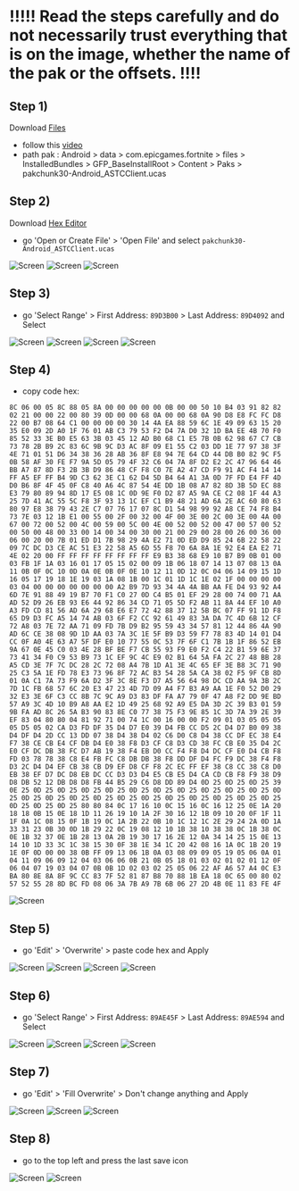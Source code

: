 # !!!!! Read the steps carefully and do not necessarily trust everything that is on the image, whether the name of the pak or the offsets. !!!!
## Step 1)
Download [Files](https://play.google.com/store/apps/details?id=com.marc.files) 
- follow this [video](https://youtu.be/8N6MFhZ8XlY?si=ULY7uNq79dFiOSix)
- path pak : Android > data > com.epicgames.fortnite > files > InstalledBundles > GFP_BaseInstallRoot > Content > Paks > pakchunk30-Android_ASTCClient.ucas

## Step 2)
Download [Hex Editor](https://play.google.com/store/apps/details?id=tk.yunus.hexeditor)
- go 'Open or Create File' > 'Open File' and select ```pakchunk30-Android_ASTCClient.ucas```

![Screen](../../Assets/OrangeCopy/OrangeCopy1.jpg)
![Screen](../../Assets/OrangeCopy/OrangeCopy2.jpg)
![Screen](../../Assets/OrangeCopy/OrangeCopy3.jpg)

## Step 3)
- go 'Select Range' > First Address: ```89D3B00``` > Last Address: ```89D4092``` and Select

![Screen](../../Assets/OrangeCopy/OrangeCopy4.jpg)
![Screen](../../Assets/OrangeCopy/OrangeCopy5.jpg)
![Screen](../../Assets/OrangeCopy/OrangeCopy6.jpg)
![Screen](../../Assets/OrangeCopy/OrangeCopy7.jpg)

## Step 4)
- copy code hex: 

```
8C 06 00 05 8C 88 05 8A 00 00 00 00 00 0B 00 00 50 10 B4 03 91 82 82 02 21 00 00 22 00 80 39 0D 00 00 68 0A 00 00 68 0A 90 D8 E8 FC FC D8 22 00 B7 08 64 C1 00 00 00 00 30 14 4A EA 88 59 6C 1E 49 09 63 15 20 35 E0 09 2D A0 1F 76 01 AB C3 79 53 F2 D4 7A D0 32 1D BA EE 4B 70 F0 85 52 33 3E B0 E5 63 3B 03 45 12 AD B0 68 C1 E5 7B 0B 62 98 67 C7 CB 73 78 2B B9 2C 83 6C 9B 9C D3 AC 8F 09 E1 55 C2 03 DD 1E 77 97 38 3F 4E 71 01 51 D6 34 38 36 28 AB 36 8F E8 94 7E 64 CD 44 DB B0 82 9C F5 0B 58 AF 30 FE F7 9A 5D 05 79 4F 32 C6 04 7A 8F D2 E2 2C 47 96 64 46 BB A7 87 8D F3 2B 3B D9 86 48 CF F8 C0 7E A2 47 CD F9 91 AC F4 14 14 FF A5 EF FF B4 9D C3 62 3E C1 62 D4 5D B4 64 A1 3A 0D 7F FD E4 FF 4D D0 B6 8F 4F 45 0F C8 40 A6 4C 87 54 4E DD 1B 08 A7 82 8D 3B 5D EC 88 E3 79 80 89 94 8D 17 E5 08 1C 0D 9E F0 D2 87 A5 9A CE C2 08 1F 44 A3 25 7D 41 AC 55 5C F8 3F 93 13 1C EF C1 B9 48 21 AD 6A 2E AC 60 80 63 80 97 E8 38 79 43 2E C7 07 76 17 07 8C D1 54 98 99 92 A8 CE 74 F8 B4 73 7E 03 12 1B E1 00 55 00 2F 00 32 00 4F 00 3E 00 2C 00 3E 00 4A 00 67 00 72 00 52 00 4C 00 59 00 5C 00 4E 00 52 00 52 00 47 00 57 00 52 00 50 00 48 00 33 00 14 00 34 00 30 00 21 00 29 00 28 00 26 00 36 00 06 00 20 00 7B 01 ED D1 7B 98 29 4A E2 71 0D ED D9 85 24 6B 22 58 22 09 7C DC D3 CE AC 51 E3 22 58 A5 6D 55 F8 70 6A 8A 1E 92 E4 EA E2 71 4E 02 20 00 FF FF FF FF FF FF FF FF E9 B3 38 68 E9 10 B7 B9 0B 01 00 03 FB 1F 1A 03 16 01 17 05 15 02 00 09 1B 06 18 07 14 13 07 08 13 0A 11 0B 0F 0C 10 0D 0A 0E 0B 0F 0E 10 12 11 0D 12 0C 04 06 14 09 15 1D 16 05 17 19 18 1E 19 03 1A 08 1B 00 1C 01 1D 1C 1E 02 1F 00 00 00 00 03 04 00 00 00 00 00 00 00 A2 B9 7D 93 34 4A 4A BB AA FE D4 93 92 A4 6D 7E 91 88 49 19 B7 70 F1 C0 27 0D C4 B5 01 EF 29 28 00 74 00 71 AA AD 52 D9 26 EB 93 E6 44 92 86 34 CD 71 05 5D F2 AB 11 8A 44 EF 10 A0 A3 FD CD 81 56 AD 6A 29 68 E6 E7 72 42 88 37 12 5B BC 07 FF 91 1D F8 65 D9 D3 FC A5 14 74 AB 03 6F F2 CC 92 61 49 83 3A DA 7C 4D 6B 12 CF 72 A8 03 7E 72 AA 71 09 FD 7B D9 B2 95 59 43 34 57 81 12 44 86 4A 90 AD 6C CE 38 08 9D 1D AA 03 7A 3C 1E 5F B9 D3 59 F7 78 83 4D 14 01 D4 CC 0F A0 4E 63 A7 5F DF E0 10 77 55 0C 53 7F 6F C1 7B 1B 1F 86 52 EB 9A 67 0E 45 C0 03 4E 28 BF BE F7 CB 55 93 F9 E0 F2 C4 22 B1 59 6E 37 73 41 34 F0 C9 53 B9 73 1C EF 9C 4C E9 02 B1 64 5A FA 2C 27 48 BB 28 A5 CD 3E 7F 7C DC 28 2C 72 08 A4 7B 1D A1 3E 4C 65 EF 3E B8 3C 71 90 25 C3 5A 1E FD 78 E3 73 96 8F 72 AC B3 54 28 5A CA 38 02 F5 9F CB 8D 01 0A C1 7A 73 F9 6A D2 3F 3C 8E F3 D7 A5 56 64 98 DC CD AA 9A 3B 2C 7D 1C FB 68 57 6C 20 E3 47 23 4D 7D 09 A4 F7 B3 A9 AA 1E F0 52 D0 29 32 E3 3E 6F C3 CC 8B 7C 9C A9 D3 83 DF FA A7 79 0F 47 A8 F2 DD 9E BD 57 A9 3C 4D 10 B9 A8 AA E2 1D 49 25 68 92 A9 E5 DA 3D 2C 39 B3 01 59 9B FA AD 8C 26 5A B3 90 83 8E C0 77 38 75 F3 9E 85 1C 3D 7A 39 2E 39 EF 83 04 80 80 04 81 92 71 00 74 1C 00 16 00 00 F2 09 01 03 05 05 05 05 D5 05 02 CA D3 FD DF 35 D4 D7 E0 39 D4 FB CC D5 2C D4 D7 B0 09 38 D4 DF D4 2D CC 13 DD 07 38 D4 38 D4 02 C6 D0 C8 D4 38 CC DF EC 38 E4 F7 38 CE CB E4 CF DB D4 E0 38 F8 D3 CF C8 D3 CD 38 FC CB E0 35 D4 2C E0 CF DC DB 38 FC D7 AB 19 38 F4 EB D0 CC F4 F8 D4 DC CF E0 D4 CB F8 FD 03 78 78 38 C8 E4 FB FC C8 DB DB 38 F8 DD DF D4 FC F9 DC 38 F4 F8 D3 2C D4 D4 EF CB 38 CB D9 EF D8 CF F8 2C EC FF EF 38 C8 CC 38 C8 D0 EB 38 EF D7 DC D8 EB DC CC D3 D3 D4 E5 CB E5 D4 CA CD CB F8 F9 38 D9 D8 DB 52 12 DB D8 D8 FB 44 B5 29 C6 D8 DD 89 D4 0D 25 0D 25 0D 25 39 0E 25 0D 25 0D 25 0D 25 0D 25 0D 25 0D 25 0D 25 0D 25 0D 25 0D 25 0D 25 0D 25 0D 25 0D 25 0D 25 0D 25 0D 25 0D 25 0D 25 0D 25 0D 25 0D 25 0D 25 0D 25 0D 25 80 80 84 0C 17 16 10 0C 15 16 0C 16 12 25 0E 1A 20 18 18 0B 15 0E 18 1D 11 26 19 10 1A 2F 30 16 12 1B 09 10 20 0F 1F 11 1F 0A 1C 08 15 0F 1B 19 0C 1A 2B 22 0B 10 1C 12 1C 2E 29 24 2A 0D 1A 33 31 23 0B 30 0D 1B 29 22 0C 19 08 12 10 1B 38 10 38 38 0C 1B 38 0C 0E 1B 32 37 0E 1B 28 13 0A 2B 19 30 17 16 2E 12 0A 34 14 25 15 0E 13 14 10 1D 33 3C 1C 38 15 30 0F 38 1E 34 1C 20 42 08 16 1A 0C 1B 20 19 1E 0F 0D 00 00 38 0B FF 09 13 06 1B 0A 03 08 09 09 05 19 05 06 0A 01 04 11 09 06 09 12 04 03 06 06 0B 21 0B 05 18 01 03 02 01 02 01 12 0F 06 04 07 19 03 04 07 0B 0B 1D 02 03 02 25 05 06 22 AF A6 57 A4 0C E3 BA 80 8E 8A 8F 9C CC 83 7F 52 81 87 B8 70 88 1B EA 18 0C 65 00 80 02 57 52 55 28 8D BC FD 08 06 3A 7B A9 7B 6B 06 27 2D 4B 0E 11 83 FE 4F
```

![Screen](../../Assets/OrangeCopy/OrangeCopy9.jpg)

## Step 5)
- go 'Edit' > 'Overwrite' > paste code hex and Apply

![Screen](../../Assets/OrangeCopy/OrangeCopy5e.jpg)
![Screen](../../Assets/OrangeCopy/OrangeCopy8.jpg)
![Screen](../../Assets/OrangeCopy/OrangeCopy10.jpg)
![Screen](../../Assets/OrangeCopy/OrangeCopy11.jpg)

## Step 6)
- go 'Select Range' > First Address: ```89AE45F``` > Last Address: ```89AE594``` and Select

![Screen](../../Assets/OrangeCopy/OrangeCopy4.jpg)
![Screen](../../Assets/OrangeCopy/OrangeCopy12.jpg)
![Screen](../../Assets/OrangeCopy/OrangeCopy13.jpg)
![Screen](../../Assets/OrangeCopy/OrangeCopy14.jpg)

## Step 7)
- go 'Edit' > 'Fill Overwrite' > Don't change anything and Apply

![Screen](../../Assets/OrangeCopy/OrangeCopy15.jpg)
![Screen](../../Assets/OrangeCopy/OrangeCopy16.jpg)
![Screen](../../Assets/OrangeCopy/OrangeCopy17.jpg)

## Step 8)
- go to the top left and press the last save icon

![Screen](../../Assets/OrangeCopy/OrangeCopy18.jpg)
![Screen](../../Assets/OrangeCopy/OrangeCopy19.jpg)